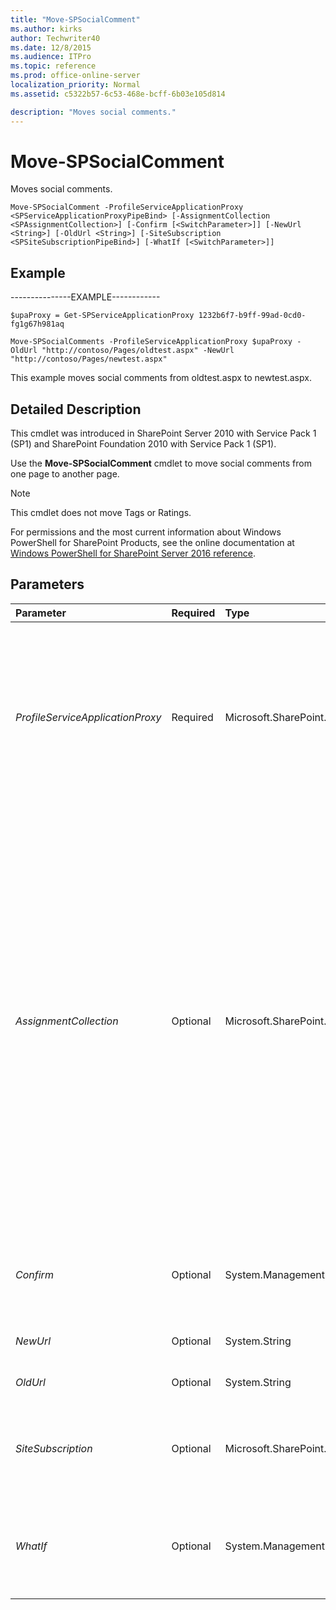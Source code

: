 ```yaml
---
title: "Move-SPSocialComment"
ms.author: kirks
author: Techwriter40
ms.date: 12/8/2015
ms.audience: ITPro
ms.topic: reference
ms.prod: office-online-server
localization_priority: Normal
ms.assetid: c5322b57-6c53-468e-bcff-6b03e105d814

description: "Moves social comments."
---
```


# Move-SPSocialComment

Moves social comments.
  
```
Move-SPSocialComment -ProfileServiceApplicationProxy <SPServiceApplicationProxyPipeBind> [-AssignmentCollection <SPAssignmentCollection>] [-Confirm [<SwitchParameter>]] [-NewUrl <String>] [-OldUrl <String>] [-SiteSubscription <SPSiteSubscriptionPipeBind>] [-WhatIf [<SwitchParameter>]]

```

## Example

---------------EXAMPLE------------ 
  
```
$upaProxy = Get-SPServiceApplicationProxy 1232b6f7-b9ff-99ad-0cd0-fg1g67h981aq
```

```
Move-SPSocialComments -ProfileServiceApplicationProxy $upaProxy -OldUrl "http://contoso/Pages/oldtest.aspx" -NewUrl "http://contoso/Pages/newtest.aspx"
```

This example moves social comments from oldtest.aspx to newtest.aspx.
  
## Detailed Description

This cmdlet was introduced in SharePoint Server 2010 with Service Pack 1 (SP1) and SharePoint Foundation 2010 with Service Pack 1 (SP1).
  
Use the **Move-SPSocialComment** cmdlet to move social comments from one page to another page. 
  
> [!NOTE]
> This cmdlet does not move Tags or Ratings. 
  
For permissions and the most current information about Windows PowerShell for SharePoint Products, see the online documentation at [Windows PowerShell for SharePoint Server 2016 reference](https://go.microsoft.com/fwlink/p/?LinkId=671715).
  
## Parameters

|**Parameter**|**Required**|**Type**|**Description**|
|:-----|:-----|:-----|:-----|
| _ProfileServiceApplicationProxy_ <br/> |Required  <br/> |Microsoft.SharePoint.PowerShell.SPServiceApplicationProxyPipeBind  <br/> |Specifies the proxy of the User Profile Service application that contains the site subscription to delete.The type must be a valid GUID, in the form 12345678-90ab-cdef-1234-567890bcdefgh; a valid name of a service application proxy (for example, UserProfileSvcProxy1); or an instance of a valid SPServiceApplicationProxy object.  <br/> |
| _AssignmentCollection_ <br/> |Optional  <br/> |Microsoft.SharePoint.PowerShell.SPAssignmentCollection  <br/> |Manages objects for the purpose of proper disposal. Use of objects, such as **SPWeb** or **SPSite**, can use large amounts of memory and use of these objects in Windows PowerShell scripts requires proper memory management. Using the **SPAssignment** object, you can assign objects to a variable and dispose of the objects after they are needed to free up memory. When **SPWeb**, **SPSite**, or **SPSiteAdministration** objects are used, the objects are automatically disposed of if an assignment collection or the **Global** parameter is not used.  <br/> > [!NOTE]> When the **Global** parameter is used, all objects are contained in the global store. If objects are not immediately used, or disposed of by using the **Stop-SPAssignment** command, an out-of-memory scenario can occur.           |
| _Confirm_ <br/> |Optional  <br/> |System.Management.Automation.SwitchParameter  <br/> |Prompts you for confirmation before executing the command. For more information, type the following command: **get-help about_commonparameters** <br/> |
| _NewUrl_ <br/> |Optional  <br/> |System.String  <br/> |Specifies the target URI to which the social notes will be moved.  <br/> |
| _OldUrl_ <br/> |Optional  <br/> |System.String  <br/> |Specifies the source URI from which the social notes will be moved.  <br/> |
| _SiteSubscription_ <br/> |Optional  <br/> |Microsoft.SharePoint.PowerShell.SPSiteSubscriptionPipeBind  <br/> |Specifies the account under which this service should run.  <br/> This parameter is mandatory in a hosted-environment and optional in a non-hosted environment.  <br/> |
| _WhatIf_ <br/> |Optional  <br/> |System.Management.Automation.SwitchParameter  <br/> |Displays a message that describes the effect of the command instead of executing the command. For more information, type the following command: **get-help about_commonparameters** <br/> |
   

